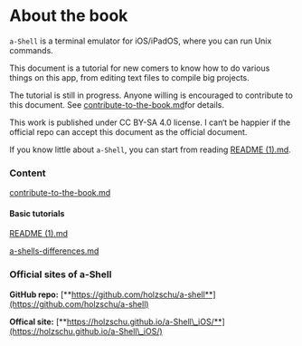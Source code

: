 # About the book

`a-Shell` is a terminal emulator for iOS/iPadOS, where you can run Unix commands.&#x20;

This document is a tutorial for new comers to know how to do various things on this app, from editing text files to compile big projects.

The tutorial is still in progress. Anyone willing is encouraged to contribute to this document. See [contribute-to-the-book.md](contribute-to-the-book.md "mention")for details.

This work is published under CC BY-SA 4.0 license. I can‘t be happier if the official repo can accept this document as the official document.

If you know little about `a-Shell`, you can start from reading [README (1).md](<README (1).md> "mention").

### Content

[contribute-to-the-book.md](contribute-to-the-book.md "mention")

#### Basic tutorials

[README (1).md](<README (1).md> "mention")

[a-shells-differences.md](basic-tutorials/a-shells-differences.md "mention")

### Official sites of a-Shell

**GitHub repo:** [**https://github.com/holzschu/a-shell**](https://github.com/holzschu/a-shell)

**Offical site:** [**https://holzschu.github.io/a-Shell\_iOS/**](https://holzschu.github.io/a-Shell\_iOS/)
